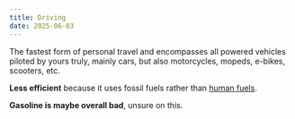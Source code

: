```yaml
---
title: Driving
date: 2025-06-03
---
```

The fastest form of personal travel and encompasses all powered vehicles piloted by yours truly, mainly cars, but also motorcycles, mopeds, e-bikes, scooters, etc. 

**Less efficient** because it uses fossil fuels rather than [human fuels](/eating).

**Gasoline is maybe overall bad**, unsure on this.
